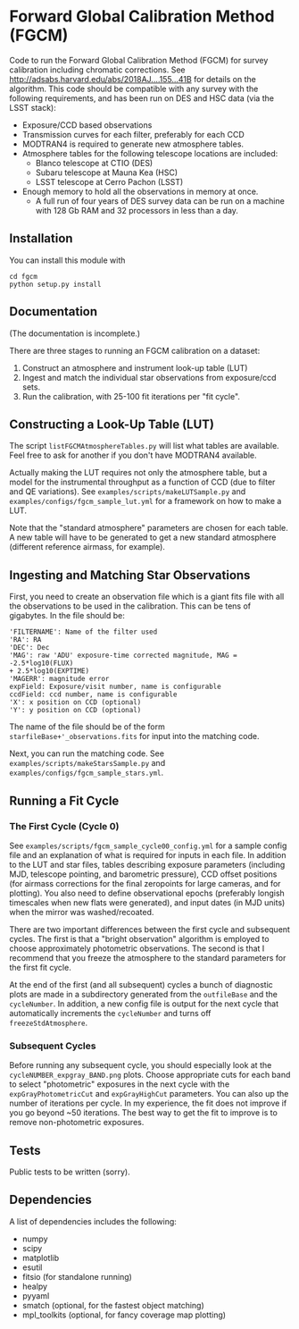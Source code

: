 Forward Global Calibration Method (FGCM)
========================================

Code to run the Forward Global Calibration Method (FGCM) for survey calibration
including chromatic corrections.  See
http://adsabs.harvard.edu/abs/2018AJ....155...41B for details on the
algorithm. This code should be compatible with any survey with the following
requirements, and has been run on DES and HSC data (via the LSST stack):

* Exposure/CCD based observations
* Transmission curves for each filter, preferably for each CCD
* MODTRAN4 is required to generate new atmosphere tables.
* Atmosphere tables for the following telescope locations are included:
    - Blanco telescope at CTIO (DES)
    - Subaru telescope at Mauna Kea (HSC)
    - LSST telescope at Cerro Pachon (LSST)
* Enough memory to hold all the observations in memory at once.
    - A full run of four years of DES survey data can be run on a machine
      with 128 Gb RAM and 32 processors in less than a day.

Installation
------------

You can install this module with
```
cd fgcm
python setup.py install
```

Documentation
-------------

(The documentation is incomplete.)

There are three stages to running an FGCM calibration on a dataset:

1. Construct an atmosphere and instrument look-up table (LUT)
2. Ingest and match the individual star observations from exposure/ccd sets.
3. Run the calibration, with 25-100 fit iterations per "fit cycle".

## Constructing a Look-Up Table (LUT)

The script `listFGCMAtmosphereTables.py` will list what tables are available.
Feel free to ask for another if you don't have MODTRAN4 available.

Actually making the LUT requires not only the atmosphere table, but a model for
the instrumental throughput as a function of CCD (due to filter and QE
variations).  See `examples/scripts/makeLUTSample.py` and
`examples/configs/fgcm_sample_lut.yml` for a framework on how to
make a LUT.

Note that the "standard atmosphere" parameters are chosen for each table.  A
new table will have to be generated to get a new standard atmosphere (different
reference airmass, for example).

## Ingesting and Matching Star Observations

First, you need to create an observation file which is a giant fits file with
all the observations to be used in the calibration.  This can be tens of
gigabytes.  In the file should be:

```
'FILTERNAME': Name of the filter used
'RA': RA
'DEC': Dec
'MAG': raw 'ADU' exposure-time corrected magnitude, MAG = -2.5*log10(FLUX)
+ 2.5*log10(EXPTIME)
'MAGERR': magnitude error
expField: Exposure/visit number, name is configurable
ccdField: ccd number, name is configurable
'X': x position on CCD (optional)
'Y': y position on CCD (optional)
```

The name of the file should be of the form `starfileBase+'_observations.fits`
for input into the matching code.

Next, you can run the matching code.  See `examples/scripts/makeStarsSample.py`
and `examples/configs/fgcm_sample_stars.yml`.

## Running a Fit Cycle

### The First Cycle (Cycle 0)

See `examples/scripts/fgcm_sample_cycle00_config.yml` for a sample config file
and an explanation of what is required for inputs in each file.  In addition to
the LUT and star files, tables describing exposure parameters (including MJD,
telescope pointing, and barometric pressure), CCD offset positions (for airmass
corrections for the final zeropoints for large cameras, and for plotting).  You
also need to define observational epochs (preferably longish timescales when
new flats were generated), and input dates (in MJD units) when the mirror was
washed/recoated.

There are two important differences between the first cycle and subsequent
cycles.  The first is that a "bright observation" algorithm is employed to
choose approximately photometric observations.  The second is that I recommend
that you freeze the atmosphere to the standard parameters for the first fit
cycle.

At the end of the first (and all subsequent) cycles a bunch of diagnostic plots
are made in a subdirectory generated from the `outfileBase` and the
`cycleNumber`.  In addition, a new config file is output for the next cycle
that automatically increments the `cycleNumber` and turns off
`freezeStdAtmosphere`.

### Subsequent Cycles

Before running any subsequent cycle, you should especially look at the
`cycleNUMBER_expgray_BAND.png` plots.  Choose appropriate cuts for each band to
select "photometric" exposures in the next cycle with the
`expGrayPhotometricCut` and `expGrayHighCut` parameters.  You can also up the
number of iterations per cycle.  In my experience, the fit does not improve if
you go beyond ~50 iterations.  The best way to get the fit to improve is to
remove non-photometric exposures.

Tests
-----

Public tests to be written (sorry).

Dependencies
------------

A list of dependencies includes the following:

* numpy
* scipy
* matplotlib
* esutil
* fitsio (for standalone running)
* healpy
* pyyaml
* smatch (optional, for the fastest object matching)
* mpl_toolkits (optional, for fancy coverage map plotting)
